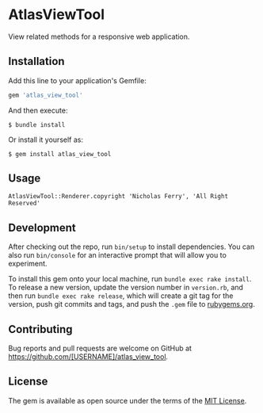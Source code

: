 # AtlasViewTool

View related methods for a responsive web application.

## Installation

Add this line to your application's Gemfile:

```ruby
gem 'atlas_view_tool'
```

And then execute:

    $ bundle install

Or install it yourself as:

    $ gem install atlas_view_tool

## Usage
```
AtlasViewTool::Renderer.copyright 'Nicholas Ferry', 'All Right Reserved'
```
## Development

After checking out the repo, run `bin/setup` to install dependencies. You can also run `bin/console` for an interactive prompt that will allow you to experiment.

To install this gem onto your local machine, run `bundle exec rake install`. To release a new version, update the version number in `version.rb`, and then run `bundle exec rake release`, which will create a git tag for the version, push git commits and tags, and push the `.gem` file to [rubygems.org](https://rubygems.org).

## Contributing

Bug reports and pull requests are welcome on GitHub at https://github.com/[USERNAME]/atlas_view_tool.


## License

The gem is available as open source under the terms of the [MIT License](https://opensource.org/licenses/MIT).
